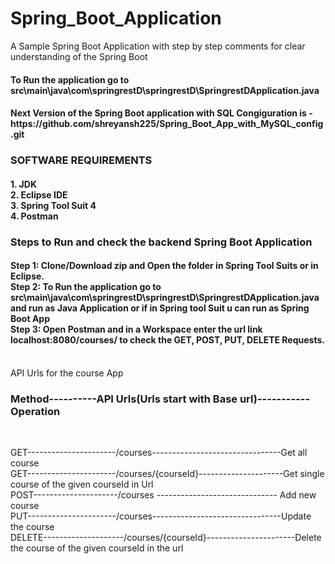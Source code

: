# Spring_Boot_Application
A  Sample Spring Boot Application with step by step comments for clear understanding of the Spring Boot

<h4> To Run the application go to  src\main\java\com\springrestD\springrestD\SpringrestDApplication.java </h4>

<h4> Next Version of the Spring Boot application with SQL Congiguration is - https://github.com/shreyansh225/Spring_Boot_App_with_MySQL_config.git </h4> 

<h3> SOFTWARE REQUIREMENTS </h3>
<h4>
  1. JDK                                  <br>
  2. Eclipse IDE                          <br>
  3. Spring Tool Suit 4                   <br>
  4. Postman                              <br>
</h4>

<h3> Steps to Run and check the backend Spring Boot Application </h3>  

<h4>
  Step 1: Clone/Download zip and Open the folder in Spring Tool Suits or in Eclipse.        <br>
  Step 2: To Run the application go to src\main\java\com\springrestD\springrestD\SpringrestDApplication.java and run as Java Application or if in Spring tool Suit u can run as Spring Boot App <br>
  Step 3: Open Postman and in a Workspace enter the url link localhost:8080/courses/ to check the GET, POST, PUT, DELETE Requests. <br><br>
  
</h4>


 API Urls for the course App  <br>
<p>
  <h3>Method----------API Urls(Urls start with Base url)----------- Operation</h3> <br>

   GET----------------------/courses--------------------------------Get all course  <br>
   GET----------------------/courses/{courseId}---------------------Get single course of the given courseId in Url  <br>
   POST---------------------/courses ------------------------------ Add new course  <br>
   PUT----------------------/courses--------------------------------Update the course  <br>
  DELETE--------------------/courses/{courseId}----------------------Delete the course of the given courseId in the url  <br>
<p>
